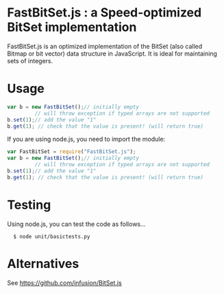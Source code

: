 # FastBitSet.js : a Speed-optimized BitSet implementation

FastBitSet.js is an optimized implementation of the BitSet (also called Bitmap or bit vector) data
structure in JavaScript. It is ideal for maintaining sets of integers.

Usage
===

```javascript
var b = new FastBitSet();// initially empty
         // will throw exception if typed arrays are not supported
b.set(1);// add the value "1"
b.get(1); // check that the value is present! (will return true)
```

If you are using node.js, you need to import the module:

```javascript
var FastBitSet = require("FastBitSet.js");
var b = new FastBitSet();// initially empty
         // will throw exception if typed arrays are not supported
b.set(1);// add the value "1"
b.get(1); // check that the value is present! (will return true)
```


Testing
===

Using node.js, you can test the code as follows...

      $ node unit/basictests.py

Alternatives
===


See https://github.com/infusion/BitSet.js
